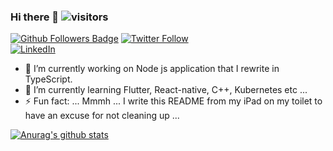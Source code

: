 ### Hi there 👋  ![visitors](https://visitor-badge.glitch.me/badge?page_id=Aina261)


[![Github Followers Badge](https://img.shields.io/github/followers/Aina261?style=social)](https://github.com/Aina261)
[![Twitter Follow](https://img.shields.io/twitter/follow/Aina261_?style=social)](https://twitter.com/Aina261_) <br />
[![LinkedIn](https://img.shields.io/badge/linkedin-%230077B5.svg?&style=for-the-badge&logo=linkedin&logoColor=white)](https://www.linkedin.com/in/arnaud-ramiarasoa/)


- 🔭 I’m currently working on Node js application that I rewrite in TypeScript.
- 🌱 I’m currently learning Flutter, React-native, C++, Kubernetes etc ...
- ⚡ Fun fact: ... Mmmh ... I write this README from my iPad on my toilet to have an excuse for not cleaning up ...

[![Anurag's github stats](https://github-readme-stats.vercel.app/api?username=Aina261&show_icons=true&theme=dark)](https://github.com/anuraghazra/github-readme-stats)
